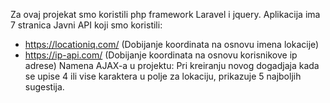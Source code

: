 Za ovaj projekat smo koristili php framework Laravel i jquery.
Aplikacija ima 7 stranica
Javni API koji smo koristili:
 - https://locationiq.com/ (Dobijanje koordinata na osnovu imena lokacije)
 - https://ip-api.com/ (Dobijanje koordinata na osnovu korisnikove ip adrese)
Namena AJAX-a u projektu: Pri kreiranju novog dogadjaja kada se upise 4 ili vise karaktera u polje za lokaciju, prikazuje 5 najboljih sugestija.

